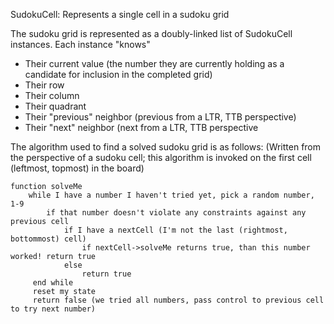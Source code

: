 SudokuCell: Represents a single cell in a sudoku grid

The sudoku grid is represented as a doubly-linked list of SudokuCell instances. Each instance "knows"
 - Their current value (the number they are currently holding as a candidate for inclusion in the completed grid)
 - Their row
 - Their column
 - Their quadrant
 - Their "previous" neighbor (previous from a LTR, TTB perspective)
 - Their "next" neighbor (next from a LTR, TTB perspective

The algorithm used to find a solved sudoku grid is as follows:
(Written from the perspective of a sudoku cell; this algorithm is invoked on the first cell (leftmost, topmost) in the board)
```
function solveMe
    while I have a number I haven't tried yet, pick a random number, 1-9
        if that number doesn't violate any constraints against any previous cell
            if I have a nextCell (I'm not the last (rightmost, bottommost) cell)
                if nextCell->solveMe returns true, than this number worked! return true
            else
                return true
     end while
     reset my state
     return false (we tried all numbers, pass control to previous cell to try next number)
```
